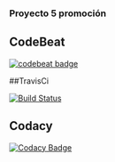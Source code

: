 ### Proyecto 5 promoción

## CodeBeat
[![codebeat badge](https://codebeat.co/badges/3c95b539-c926-422a-aa0a-d142dabf9eb8)](https://codebeat.co/projects/github-com-scrodrig-myproject5-master)

##TravisCi

[![Build Status](https://travis-ci.org/scrodrig/myproject5.svg?branch=master)](https://travis-ci.org/scrodrig/myproject5)

## Codacy

[![Codacy Badge](https://api.codacy.com/project/badge/Grade/de4fbae4697549e9bb07fb79ebafbb37)](https://www.codacy.com/app/schubert_david/myproject5?utm_source=github.com&amp;utm_medium=referral&amp;utm_content=scrodrig/myproject5&amp;utm_campaign=Badge_Grade)

